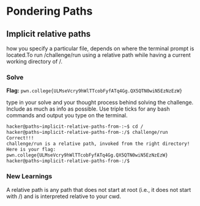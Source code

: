 # Pondering Paths

## Implicit relative paths
how you specify a particular file, depends on where the terminal prompt is located.To run /challenge/run using a relative path while having a current working directory of /.

### Solve
**Flag:** `pwn.college{ULMseVcry9hWlTTcobFyfATq4Gg.QX5QTN0wiN5EzNzEzW}`

type in your solve and your thought process behind solving the challenge. Include as much as info as possible. Use triple ticks for any bash commands and output you type on the terminal.

```bash
hacker@paths~implicit-relative-paths-from-:~$ cd /
hacker@paths~implicit-relative-paths-from-:/$ challenge/run
Correct!!!
challenge/run is a relative path, invoked from the right directory!
Here is your flag:
pwn.college{ULMseVcry9hWlTTcobFyfATq4Gg.QX5QTN0wiN5EzNzEzW}
hacker@paths~implicit-relative-paths-from-:/$ 
```

### New Learnings
A relative path is any path that does not start at root (i.e., it does not start with /) and is interpreted relative to your cwd.
